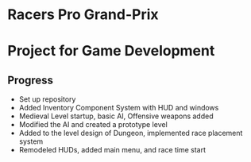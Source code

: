 # Racers Pro Grand-Prix
# Project for Game Development

## Progress
* Set up repository
* Added Inventory Component System with HUD and windows
* Medieval Level startup, basic AI, Offensive weapons added
* Modified the AI and created a prototype level
* Added to the level design of Dungeon, implemented race placement system
* Remodeled HUDs, added main menu, and race time start
